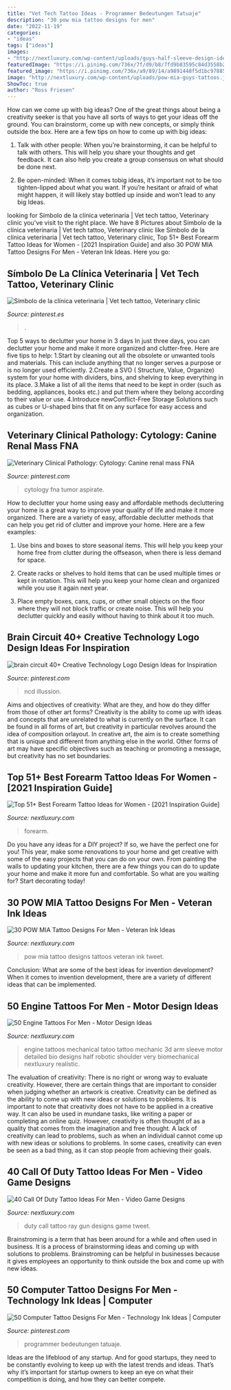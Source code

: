 ```yaml
---
title: "Vet Tech Tattoo Ideas - Programmer Bedeutungen Tatuaje"
description: "30 pow mia tattoo designs for men"
date: "2022-11-19"
categories:
- "ideas"
tags: ["ideas"]
images:
- "http://nextluxury.com/wp-content/uploads/guys-half-sleeve-design-ideas-engine-tattoo.jpg"
featuredImage: "https://i.pinimg.com/736x/7f/d9/b8/7fd9b83595c84d3558b20b2c5630cb27.jpg"
featured_image: "https://i.pinimg.com/736x/a9/89/14/a9891448f5d1bc97885ef0b69cb336b9.jpg"
image: "http://nextluxury.com/wp-content/uploads/pow-mia-guys-tattoos.jpg"
ShowToc: true
author: "Ross Friesen"
---
```



How can we come up with big ideas?
One of the great things about being a creativity seeker is that you have all sorts of ways to get your ideas off the ground. You can brainstorm, come up with new concepts, or simply think outside the box. Here are a few tips on how to come up with big ideas:
1) Talk with other people: When you’re brainstorming, it can be helpful to talk with others. This will help you share your thoughts and get feedback. It can also help you create a group consensus on what should be done next.

2) Be open-minded: When it comes tobig ideas, it’s important not to be too tighten-lipped about what you want. If you’re hesitant or afraid of what might happen, it will likely stay bottled up inside and won’t lead to any big Ideas.

	

		
looking for Símbolo de la clínica veterinaria | Vet tech tattoo, Veterinary clinic you've visit to the right place. We have 8 Pictures about Símbolo de la clínica veterinaria | Vet tech tattoo, Veterinary clinic like Símbolo de la clínica veterinaria | Vet tech tattoo, Veterinary clinic, Top 51+ Best Forearm Tattoo Ideas for Women - [2021 Inspiration Guide] and also 30 POW MIA Tattoo Designs For Men - Veteran Ink Ideas. Here you go:
		
    
## Símbolo De La Clínica Veterinaria | Vet Tech Tattoo, Veterinary Clinic

<img loading=lazy src="https://i.pinimg.com/736x/3d/18/1d/3d181d0fa9abbca2ebdd9b22986c072a.jpg" onerror="this.onerror=null;this.src='https://tse4.mm.bing.net/th?id=OIP.RT4z7p78s9G6_aIzgRyv5QHaEr&amp;pid=15.1';" alt="Símbolo de la clínica veterinaria | Vet tech tattoo, Veterinary clinic">

_Source: pinterest.es_

>. 

	

Top 5 ways to declutter your home in 3 days
In just three days, you can declutter your home and make it more organized and clutter-free. Here are five tips to help:
1.Start by cleaning out all the obsolete or unwanted tools and materials. This can include anything that no longer serves a purpose or is no longer used efficiently.
2.Create a SVO ( Structure, Value, Organize) system for your home with dividers, bins, and shelving to keep everything in its place.
3.Make a list of all the items that need to be kept in order (such as bedding, appliances, books etc.) and put them where they belong according to their value or use.
4.Introduce newConflict-Free Storage Solutions such as cubes or U-shaped bins that fit on any surface for easy access and organization.      
    
## Veterinary Clinical Pathology: Cytology: Canine Renal Mass FNA

<img loading=lazy src="https://i.pinimg.com/736x/01/84/bc/0184bca6c060aa3a86c087fc84be8704--vet-med-veterinary-medicine.jpg" onerror="this.onerror=null;this.src='https://tse4.mm.bing.net/th?id=OIP.6LcaU4T_3fpb_rBTXYQktQHaFE&amp;pid=15.1';" alt="Veterinary Clinical Pathology: Cytology: Canine renal mass FNA">

_Source: pinterest.com_

>cytology fna tumor aspirate. 

	

How to declutter your home using easy and affordable methods
decluttering your home is a great way to improve your quality of life and make it more organized. There are a variety of easy, affordable declutter methods that can help you get rid of clutter and improve your home. Here are a few examples:
1. Use bins and boxes to store seasonal items. This will help you keep your home free from clutter during the offseason, when there is less demand for space.

2. Create racks or shelves to hold items that can be used multiple times or kept in rotation. This will help you keep your home clean and organized while you use it again next year.

3. Place empty boxes, cans, cups, or other small objects on the floor where they will not block traffic or create noise. This will help you declutter quickly and easily without having to think about it too much.


    
## Brain Circuit 40+ Creative Technology Logo Design Ideas For Inspiration

<img loading=lazy src="https://i.pinimg.com/736x/a9/89/14/a9891448f5d1bc97885ef0b69cb336b9.jpg" onerror="this.onerror=null;this.src='https://tse2.mm.bing.net/th?id=OIP.i3cZF1xBg-nuDUvBpkhqmAHaFj&amp;pid=15.1';" alt="brain circuit 40+ Creative Technology Logo Design Ideas for Inspiration">

_Source: pinterest.com_

>ncd illussion. 

	

Aims and objectives of creativity: What are they, and how do they differ from those of other art forms?
Creativity is the ability to come up with ideas and concepts that are unrelated to what is currently on the surface. It can be found in all forms of art, but creativity in particular revolves around the idea of composition orlayout. In creative art, the aim is to create something that is unique and different from anything else in the world. Other forms of art may have specific objectives such as teaching or promoting a message, but creativity has no set boundaries.

    
## Top 51+ Best Forearm Tattoo Ideas For Women - [2021 Inspiration Guide]

<img loading=lazy src="https://nextluxury.com/wp-content/uploads/small-forearm-tattoos-for-women-amberstarrartistry.jpg" onerror="this.onerror=null;this.src='https://tse1.mm.bing.net/th?id=OIP.PHomZ48eWtnJuujv2NFo3QHaJQ&amp;pid=15.1';" alt="Top 51+ Best Forearm Tattoo Ideas for Women - [2021 Inspiration Guide]">

_Source: nextluxury.com_

>forearm. 

	

Do you have any ideas for a DIY project? If so, we have the perfect one for you! This year, make some renovations to your home and get creative with some of the easy projects that you can do on your own. From painting the walls to updating your kitchen, there are a few things you can do to update your home and make it more fun and comfortable. So what are you waiting for? Start decorating today!

    
## 30 POW MIA Tattoo Designs For Men - Veteran Ink Ideas

<img loading=lazy src="http://nextluxury.com/wp-content/uploads/pow-mia-guys-tattoos.jpg" onerror="this.onerror=null;this.src='https://tse4.mm.bing.net/th?id=OIP.uCW07upoqbSJO_T_N9QHmwHaJP&amp;pid=15.1';" alt="30 POW MIA Tattoo Designs For Men - Veteran Ink Ideas">

_Source: nextluxury.com_

>pow mia tattoo designs tattoos veteran ink tweet. 

	

Conclusion: What are some of the best ideas for invention development?
When it comes to invention development, there are a variety of different ideas that can be implemented.

    
## 50 Engine Tattoos For Men - Motor Design Ideas

<img loading=lazy src="http://nextluxury.com/wp-content/uploads/guys-half-sleeve-design-ideas-engine-tattoo.jpg" onerror="this.onerror=null;this.src='https://tse3.mm.bing.net/th?id=OIP.7FiuqtQEC5aSUAKxFTq8TgHaHa&amp;pid=15.1';" alt="50 Engine Tattoos For Men - Motor Design Ideas">

_Source: nextluxury.com_

>engine tattoos mechanical tatoo tattoo mechanic 3d arm sleeve motor detailed bio designs half robotic shoulder very biomechanical nextluxury realistic. 

	

The evaluation of creativity: There is no right or wrong way to evaluate creativity. However, there are certain things that are important to consider when judging whether an artwork is creative.
Creativity can be defined as the ability to come up with new ideas or solutions to problems. It is important to note that creativity does not have to be applied in a creative way. It can also be used in mundane tasks, like writing a paper or completing an online quiz. However, creativity is often thought of as a quality that comes from the imagination and free thought. A lack of creativity can lead to problems, such as when an individual cannot come up with new ideas or solutions to problems. In some cases, creativity can even be seen as a bad thing, as it can stop people from achieving their goals.

    
## 40 Call Of Duty Tattoo Ideas For Men - Video Game Designs

<img loading=lazy src="http://nextluxury.com/wp-content/uploads/ray-gun-call-of-duty-tattoo-design-ideas-for-men.jpg" onerror="this.onerror=null;this.src='https://tse4.mm.bing.net/th?id=OIP.vB4VwtZIQDrJ39p7sxTDtQHaHa&amp;pid=15.1';" alt="40 Call Of Duty Tattoo Ideas For Men - Video Game Designs">

_Source: nextluxury.com_

>duty call tattoo ray gun designs game tweet. 

	

Brainstroming is a term that has been around for a while and often used in business. It is a process of brainstorming ideas and coming up with solutions to problems. Brainstroming can be helpful in businesses because it gives employees an opportunity to think outside the box and come up with new ideas.

    
## 50 Computer Tattoo Designs For Men - Technology Ink Ideas | Computer

<img loading=lazy src="https://i.pinimg.com/736x/7f/d9/b8/7fd9b83595c84d3558b20b2c5630cb27.jpg" onerror="this.onerror=null;this.src='https://tse2.mm.bing.net/th?id=OIP.XUDUr-smoB9tecV8RYr_9gHaHa&amp;pid=15.1';" alt="50 Computer Tattoo Designs For Men - Technology Ink Ideas | Computer">

_Source: pinterest.com_

>programmer bedeutungen tatuaje. 

	

Ideas are the lifeblood of any startup. And for good startups, they need to be constantly evolving to keep up with the latest trends and ideas. That’s why it’s important for startup owners to keep an eye on what their competition is doing, and how they can better compete.

